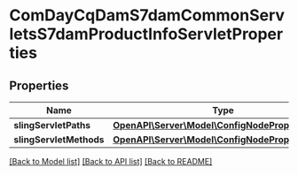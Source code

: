 # ComDayCqDamS7damCommonServletsS7damProductInfoServletProperties

## Properties
Name | Type | Description | Notes
------------ | ------------- | ------------- | -------------
**slingServletPaths** | [**OpenAPI\Server\Model\ConfigNodePropertyString**](ConfigNodePropertyString.md) |  | [optional] 
**slingServletMethods** | [**OpenAPI\Server\Model\ConfigNodePropertyString**](ConfigNodePropertyString.md) |  | [optional] 

[[Back to Model list]](../README.md#documentation-for-models) [[Back to API list]](../README.md#documentation-for-api-endpoints) [[Back to README]](../README.md)


